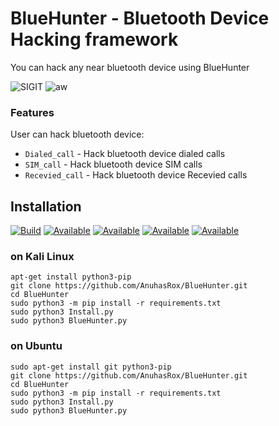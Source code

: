 # BlueHunter - Bluetooth Device Hacking framework

You can hack any near bluetooth device using BlueHunter

<img title="SIGIT" src="https://img.shields.io/badge/CODENAME%20-BlueHunter-SCRIPT?colorA=grey&colorB=green&style=for-the-badge"> <img title="aw" src="https://img.shields.io/badge/VERSION%20-2.0-SCRIPT?colorA=grey&colorB=green&style=for-the-badge"> 



### Features
User can hack bluetooth device:
- ```Dialed_call``` - Hack bluetooth device dialed calls
- ```SIM_call``` - Hack bluetooth device SIM calls
- ```Recevied_call``` - Hack bluetooth device Recevied calls



## Installation 
[![Build](https://img.shields.io/badge/Supported_OS-Linux-orange.svg)]()
[![Available](https://img.shields.io/badge/Available-BlackArch-red.svg?maxAge=259200)]()
[![Available](https://img.shields.io/badge/Available-KaliLinux-red.svg?maxAge=259200)]()
[![Available](https://img.shields.io/badge/Available-Ubuntu-red.svg?maxAge=259200)]()
[![Available](https://img.shields.io/badge/Available-ParrotOs-red.svg?maxAge=259200)]()
### on Kali Linux

```
apt-get install python3-pip
git clone https://github.com/AnuhasRox/BlueHunter.git
cd BlueHunter
sudo python3 -m pip install -r requirements.txt
sudo python3 Install.py
sudo python3 BlueHunter.py
```
### on Ubuntu

```
sudo apt-get install git python3-pip
git clone https://github.com/AnuhasRox/BlueHunter.git
cd BlueHunter
sudo python3 -m pip install -r requirements.txt
sudo python3 Install.py
sudo python3 BlueHunter.py

```
